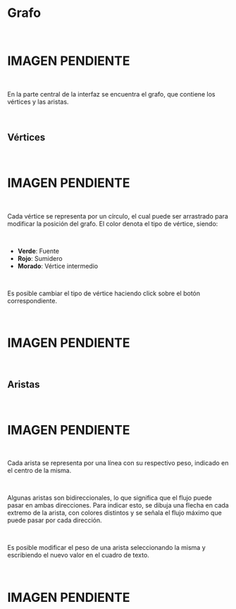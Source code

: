 # Grafo

&nbsp;

# IMAGEN PENDIENTE

&nbsp;

En la parte central de la interfaz se encuentra el grafo, que contiene los vértices y las aristas.

&nbsp;

## Vértices

&nbsp;

# IMAGEN PENDIENTE

&nbsp;

Cada vértice se representa por un círculo, el cual puede ser arrastrado para modificar la posición del grafo.
El color denota el tipo de vértice, siendo:

&nbsp;

* **Verde**: Fuente
* **Rojo**: Sumidero
* **Morado**: Vértice intermedio

&nbsp;

Es posible cambiar el tipo de vértice haciendo click sobre el botón correspondiente.

&nbsp;

# IMAGEN PENDIENTE

&nbsp;

## Aristas

&nbsp;

# IMAGEN PENDIENTE

&nbsp;

Cada arista se representa por una línea con su respectivo peso, indicado en el centro de la misma.

&nbsp;

Algunas aristas son bidireccionales, lo que significa que el flujo puede pasar en ambas direcciones. Para indicar esto, se dibuja una flecha en cada extremo de la arista, con colores distintos y se señala el flujo máximo que puede pasar por cada dirección.

&nbsp;

Es posible modificar el peso de una arista seleccionando la misma y escribiendo el nuevo valor en el cuadro de texto.

&nbsp;

# IMAGEN PENDIENTE

&nbsp;